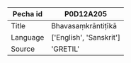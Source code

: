 |Pecha id | P0D12A205
| --- | --- 
|Title | Bhavasaṃkrāntiṭīkā 
|Language | ['English', 'Sanskrit']
|Source | 'GRETIL'